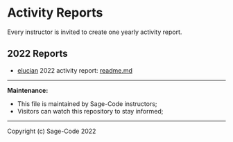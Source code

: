 # Activity Reports

Every instructor is invited to create one yearly activity report.

## 2022 Reports

* [elucian](https://github.com/elucian) 2022 activity report: [readme.md](./elucian/2022.MD)

---

**Maintenance:** 

* This file is maintained by Sage-Code instructors;
* Visitors can watch this repository to stay informed;

---

Copyright (c) Sage-Code 2022
